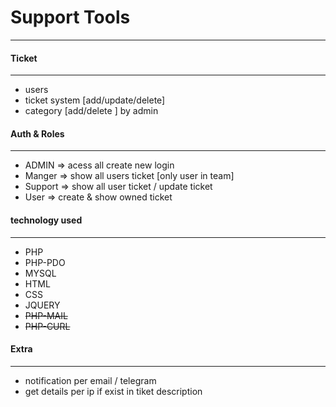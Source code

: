 # Support Tools #
---


#### Ticket  ####
---

* users  
* ticket system  [add/update/delete]
* category [add/delete ] by admin 

#### Auth & Roles ####
---

* ADMIN => acess all create new login 
* Manger => show all users ticket [only user in team]
* Support => show all user ticket / update ticket
* User => create & show owned ticket



#### technology used ####
---

* PHP
* PHP-PDO
* MYSQL
* HTML
* CSS
* JQUERY
* ~~PHP-MAIL~~
* ~~PHP-CURL~~


#### Extra ####
---

* notification per email / telegram
* get details per ip if exist in tiket description



